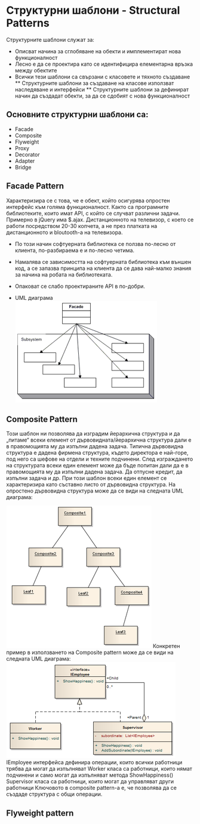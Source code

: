 # Структурни шаблони - Structural Patterns

Структурните шаблони служат за:
* Описват начина за сглобяване на обекти и имплементират нова функционалност
* Лесно е да се проектира като се идентифицира елементарна връзка между обектите
* Всички тези шаблони са свързани с класовете и тяхното създаване
** Структурните шаблони за създаване на класове използват наследяване и интерфейси
** Структурните шаблони за дефинират начин да създадат обекти, за да се сдобият с нова функционалност

## Основните структурни шаблони са:

* Facade
* Composite
* Flyweight
* Proxy
* Decorator
* Adapter
* Bridge

## Facade Pattern 
Характеризира се с това, че е обект, който осигурява опростен интерфейс към голяма функционалност. Както са програмните библиотеките, които имат API, с който се случват различни задачи. Примерно в jQuery има $.ajax. Дистанционното на телевизор, с което се работи посредством 20-30 копчета, а не през платката на дистанционното и bloutooth-a на телевизора. 

* По този начин софтуерната библиотека се ползва по-лесно от клиента, по-разбираема е и по-лесно четима.
* Намалява се зависимостта на софтуерната библиотека към външен код, а се запазва принципа на клиента да се дава най-малко знания за начина на робата на библиотеката.
* Опаковат се слабо проектираните API в по-добри.

* UML диаграма
![alt text](https://github.com/deyantodorov/TelerikAcademy/blob/master/High-Quality-Code/HW14.DesignPatterns-StructuralPatterns/Diagrams/facade.gif "Facade Pattern")

## Composite Pattern

Този шаблон ни позволява да изградим йерархична структура и да „питаме“ всеки елемент от дървовидната/йерархична структура дали е в правомощията му да изпълни дадена задача. Типична дървовидна структура е дадена фирмена структура, където директора е най-горе, под него са шефове на отдели и техните подчинени. След изграждането на структурата всеки един елемент може да бъде попитан дали да е в правомощията му да изпълни дадена задача. Да отпусне кредит, да изпълни задача и др.
При този шаблон всеки един елемент се характеризира като съставно листо от дървовидна структура. На опростено дървовидна структура може да се види на следната UML диаграма:

![alt text](https://github.com/deyantodorov/TelerikAcademy/blob/master/High-Quality-Code/HW14.DesignPatterns-StructuralPatterns/Diagrams/CompositePattern.png "Composite Pattern")
Конкретен пример в използването на Composite pattern може да се види на следната UML диаграма:
![alt text](https://github.com/deyantodorov/TelerikAcademy/blob/master/High-Quality-Code/HW14.DesignPatterns-StructuralPatterns/Diagrams/CompositePattern2.png "Composite Pattern")
IEmployee интерфейса дефинира операции, които всички работници трябва да могат да изпълняват
Worker класа са работници, които нямат подчинени и само могат да изпълняват метода ShowHappiness()
Supervisor класа са работници, които могат да управляват други работници
Ключовото в composite pattern-а е, че позволява да се създаде структура с общи операции.

## Flyweight pattern
